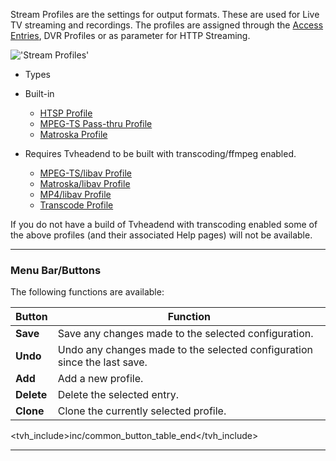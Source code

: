 Stream Profiles are the settings for output formats. These are used for Live TV
streaming and recordings. The profiles are assigned through 
the [Access Entries](class/access),
DVR Profiles or as parameter for HTTP Streaming.

!['Stream Profiles'](static/img/doc/profile/tab.png)

* Types
 * Built-in
   - [HTSP Profile](class/profile-htsp)
   - [MPEG-TS Pass-thru Profile](class/profile-mpegts)
   - [Matroska Profile](class/profile-matroska)

 * Requires Tvheadend to be built with transcoding/ffmpeg enabled.
   - [MPEG-TS/libav Profile](class/profile-libav-mpegts)
   - [Matroska/libav Profile](class/profile-libav-matroska)
   - [MP4/libav Profile](class/profile-libav-mp4)
   - [Transcode Profile](class/profile-transcode)
   
If you do not have a build of Tvheadend with transcoding enabled 
some of the above profiles (and their associated Help pages) will not 
be available.

---

### Menu Bar/Buttons

The following functions are available:

Button              | Function
--------------------|---------
**Save**            | Save any changes made to the selected configuration.
**Undo**            | Undo any changes made to the selected configuration since the last save.
**Add**             | Add a new profile.
**Delete**          | Delete the selected entry.
**Clone**           | Clone the currently selected profile.

<tvh_include>inc/common_button_table_end</tvh_include>

---
